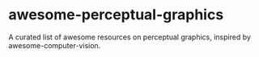 # awesome-perceptual-graphics
A  curated list of  awesome resources on perceptual graphics, inspired by awesome-computer-vision.
